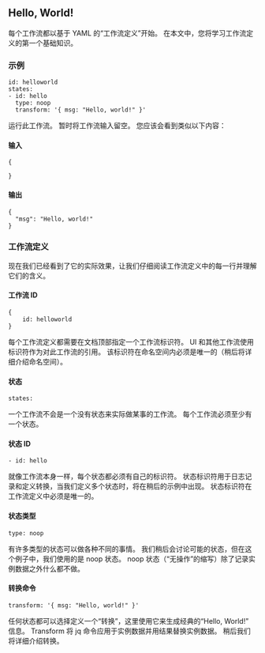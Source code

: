 ## Hello, World!

每个工作流都以基于 YAML 的“工作流定义”开始。 在本文中，您将学习工作流定义的第一个基础知识。

### 示例

```
id: helloworld
states:
- id: hello
  type: noop
  transform: '{ msg: "Hello, world!" }'
```

运行此工作流。 暂时将工作流输入留空。 您应该会看到类似以下内容：

#### 输入

```
{

}
```

#### 输出

```
{
  "msg": "Hello, world!"
}
```

### 工作流定义

现在我们已经看到了它的实际效果，让我们仔细阅读工作流定义中的每一行并理解它们的含义。

#### 工作流 ID

```
{
	id: helloworld
}
```

每个工作流定义都需要在文档顶部指定一个工作流标识符。 UI 和其他工作流使用标识符作为对此工作流的引用。 该标识符在命名空间内必须是唯一的（稍后将详细介绍命名空间）。

#### 状态

```
states:
```

一个工作流不会是一个没有状态来实际做某事的工作流。 每个工作流必须至少有一个状态。

#### 状态 ID

```
- id: hello
```

就像工作流本身一样，每个状态都必须有自己的标识符。 状态标识符用于日志记录和定义转换，当我们定义多个状态时，将在稍后的示例中出现。 状态标识符在工作流定义中必须是唯一的。

#### 状态类型

```
type: noop
```

有许多类型的状态可以做各种不同的事情。 我们稍后会讨论可能的状态，但在这个例子中，我们使用的是 noop 状态。 noop 状态（“无操作”的缩写）除了记录实例数据之外什么都不做。

#### 转换命令

```
transform: '{ msg: "Hello, world!" }'
```

任何状态都可以选择定义一个“转换”，这里使用它来生成经典的“Hello, World!” 信息。 Transform 将 jq 命令应用于实例数据并用结果替换实例数据。 稍后我们将详细介绍转换。


